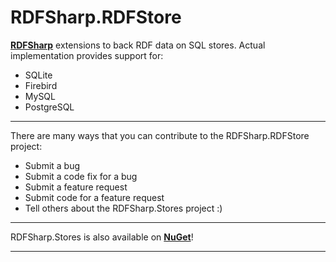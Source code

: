 # RDFSharp.RDFStore
<b><a href="https://github.com/mdesalvo/RDFSharp">RDFSharp</a></b> extensions to back RDF data on SQL stores. Actual implementation provides support for: 
<ul>
    <li>SQLite</li>
    <li>Firebird</li>
    <li>MySQL</li>
    <li>PostgreSQL</li>
</ul>
<hr>
There are many ways that you can contribute to the RDFSharp.RDFStore project: 

<ul>
    <li>Submit a bug</li> 
    <li>Submit a code fix for a bug</li>  
    <li>Submit a feature request</li>
    <li>Submit code for a feature request</li>
    <li>Tell others about the RDFSharp.Stores project :)</li>
</ul>
<hr>
RDFSharp.Stores is also available on <b><a href="http://www.nuget.org/packages?q=rdfsharp">NuGet</a></b>!
<hr>
